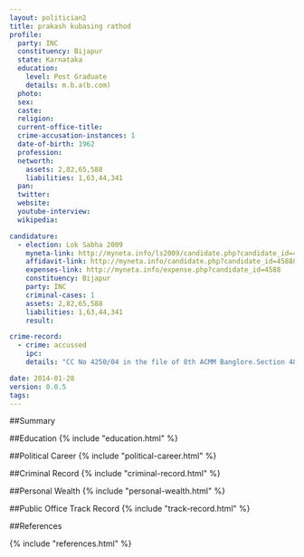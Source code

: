```yaml
---
layout: politician2
title: prakash kubasing rathod
profile: 
  party: INC
  constituency: Bijapur
  state: Karnataka
  education: 
    level: Post Graduate
    details: m.b.a(b.com)
  photo: 
  sex: 
  caste: 
  religion: 
  current-office-title: 
  crime-accusation-instances: 1
  date-of-birth: 1962
  profession: 
  networth: 
    assets: 2,82,65,588
    liabilities: 1,63,44,341
  pan: 
  twitter: 
  website: 
  youtube-interview: 
  wikipedia: 

candidature: 
  - election: Lok Sabha 2009
    myneta-link: http://myneta.info/ls2009/candidate.php?candidate_id=4588
    affidavit-link: http://myneta.info/candidate.php?candidate_id=4588&scan=original
    expenses-link: http://myneta.info/expense.php?candidate_id=4588
    constituency: Bijapur 
    party: INC
    criminal-cases: 1
    assets: 2,82,65,588
    liabilities: 1,63,44,341
    result:  

crime-record: 
  - crime: accussed
    ipc: 
    details: "CC No 4250/04 in the file of 8th ACMM Banglore.Section 482 of the Criminal Procedure Code.Date of order- 26/8/2004. . Details of appeals filed in High Court Cr PNo- 2724/2004." 

date: 2014-01-28
version: 0.0.5
tags: 
---
```

##Summary


##Education
{% include "education.html" %}


##Political Career
{% include "political-career.html" %}


##Criminal Record
{% include "criminal-record.html" %}


##Personal Wealth
{% include "personal-wealth.html" %}


##Public Office Track Record
{% include "track-record.html" %}


##References


{% include "references.html" %}